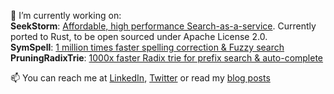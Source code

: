 🔭 I’m currently working on:<br>
 **SeekStorm**: [Affordable, high performance Search-as-a-service](https://seekstorm.com/). Currently ported to Rust, to be open sourced under Apache License 2.0.<br>
 **SymSpell**: [1 million times faster spelling correction & Fuzzy search](https://github.com/wolfgarbe/SymSpell)<br>
 **PruningRadixTrie**: [1000x faster Radix trie for prefix search & auto-complete](https://github.com/wolfgarbe/PruningRadixTrie)<br>

📫 You can reach me at [LinkedIn](https://www.linkedin.com/in/wolfgarbe/), [Twitter](https://twitter.com/seekstorm) or read my [blog posts](https://seekstorm.com/blog/)

<!--
**wolfgarbe/wolfgarbe** is a ✨ _special_ ✨ repository because its `README.md` (this file) appears on your GitHub profile.

Here are some ideas to get you started:
- 👋
- 🔭 I’m currently working on ...
- 🌱 I’m currently learning ...
- 👯 I’m looking to collaborate on ...
- 🤔 I’m looking for help with ...
- 💬 Ask me about ...
- 📫 How to reach me: ...
- 😄 Pronouns: ...
- ⚡ Fun fact: ...
-->

